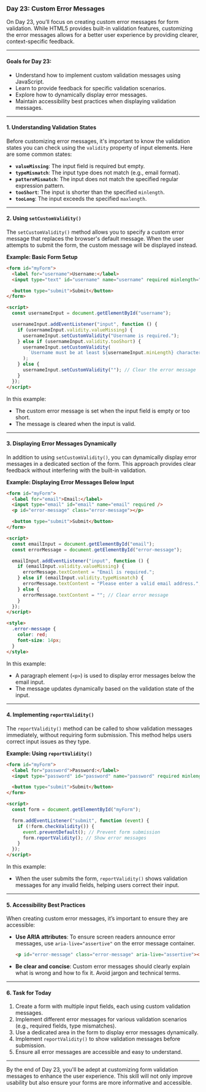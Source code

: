 ### Day 23: Custom Error Messages

On Day 23, you’ll focus on creating custom error messages for form validation. While HTML5 provides built-in validation features, customizing the error messages allows for a better user experience by providing clearer, context-specific feedback.

---

#### Goals for Day 23:

- Understand how to implement custom validation messages using JavaScript.
- Learn to provide feedback for specific validation scenarios.
- Explore how to dynamically display error messages.
- Maintain accessibility best practices when displaying validation messages.

---

#### 1. Understanding Validation States

Before customizing error messages, it's important to know the validation states you can check using the `validity` property of input elements. Here are some common states:

- **`valueMissing`**: The input field is required but empty.
- **`typeMismatch`**: The input type does not match (e.g., email format).
- **`patternMismatch`**: The input does not match the specified regular expression pattern.
- **`tooShort`**: The input is shorter than the specified `minlength`.
- **`tooLong`**: The input exceeds the specified `maxlength`.

---

#### 2. Using `setCustomValidity()`

The `setCustomValidity()` method allows you to specify a custom error message that replaces the browser's default message. When the user attempts to submit the form, the custom message will be displayed instead.

**Example: Basic Form Setup**

```html
<form id="myForm">
  <label for="username">Username:</label>
  <input type="text" id="username" name="username" required minlength="5" />

  <button type="submit">Submit</button>
</form>

<script>
  const usernameInput = document.getElementById("username");

  usernameInput.addEventListener("input", function () {
    if (usernameInput.validity.valueMissing) {
      usernameInput.setCustomValidity("Username is required.");
    } else if (usernameInput.validity.tooShort) {
      usernameInput.setCustomValidity(
        `Username must be at least ${usernameInput.minLength} characters long.`,
      );
    } else {
      usernameInput.setCustomValidity(""); // Clear the error message
    }
  });
</script>
```

In this example:

- The custom error message is set when the input field is empty or too short.
- The message is cleared when the input is valid.

---

#### 3. Displaying Error Messages Dynamically

In addition to using `setCustomValidity()`, you can dynamically display error messages in a dedicated section of the form. This approach provides clear feedback without interfering with the built-in validation.

**Example: Displaying Error Messages Below Input**

```html
<form id="myForm">
  <label for="email">Email:</label>
  <input type="email" id="email" name="email" required />
  <p id="error-message" class="error-message"></p>

  <button type="submit">Submit</button>
</form>

<script>
  const emailInput = document.getElementById("email");
  const errorMessage = document.getElementById("error-message");

  emailInput.addEventListener("input", function () {
    if (emailInput.validity.valueMissing) {
      errorMessage.textContent = "Email is required.";
    } else if (emailInput.validity.typeMismatch) {
      errorMessage.textContent = "Please enter a valid email address.";
    } else {
      errorMessage.textContent = ""; // Clear error message
    }
  });
</script>

<style>
  .error-message {
    color: red;
    font-size: 14px;
  }
</style>
```

In this example:

- A paragraph element (`<p>`) is used to display error messages below the email input.
- The message updates dynamically based on the validation state of the input.

---

#### 4. Implementing `reportValidity()`

The `reportValidity()` method can be called to show validation messages immediately, without requiring form submission. This method helps users correct input issues as they type.

**Example: Using `reportValidity()`**

```html
<form id="myForm">
  <label for="password">Password:</label>
  <input type="password" id="password" name="password" required minlength="8" />

  <button type="submit">Submit</button>
</form>

<script>
  const form = document.getElementById("myForm");

  form.addEventListener("submit", function (event) {
    if (!form.checkValidity()) {
      event.preventDefault(); // Prevent form submission
      form.reportValidity(); // Show error messages
    }
  });
</script>
```

In this example:

- When the user submits the form, `reportValidity()` shows validation messages for any invalid fields, helping users correct their input.

---

#### 5. Accessibility Best Practices

When creating custom error messages, it’s important to ensure they are accessible:

- **Use ARIA attributes**: To ensure screen readers announce error messages, use `aria-live="assertive"` on the error message container.

  ```html
  <p id="error-message" class="error-message" aria-live="assertive"></p>
  ```

- **Be clear and concise**: Custom error messages should clearly explain what is wrong and how to fix it. Avoid jargon and technical terms.

---

#### 6. Task for Today

1. Create a form with multiple input fields, each using custom validation messages.
2. Implement different error messages for various validation scenarios (e.g., required fields, type mismatches).
3. Use a dedicated area in the form to display error messages dynamically.
4. Implement `reportValidity()` to show validation messages before submission.
5. Ensure all error messages are accessible and easy to understand.

---

By the end of Day 23, you'll be adept at customizing form validation messages to enhance the user experience. This skill will not only improve usability but also ensure your forms are more informative and accessible.
